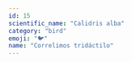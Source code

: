 ```yaml
---
id: 15
scientific_name: "Calidris alba"
category: "bird"
emoji: "🐦"
name: "Correlimos tridáctilo"
---
```

